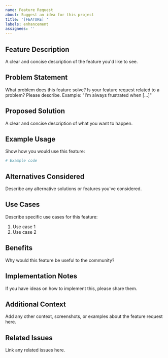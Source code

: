 ```yaml
---
name: Feature Request
about: Suggest an idea for this project
title: '[FEATURE] '
labels: enhancement
assignees: ''
---
```


## Feature Description

A clear and concise description of the feature you'd like to see.

## Problem Statement

What problem does this feature solve? Is your feature request related to a problem? Please describe.
Example: "I'm always frustrated when [...]"

## Proposed Solution

A clear and concise description of what you want to happen.

## Example Usage

Show how you would use this feature:

```python
# Example code
```

## Alternatives Considered

Describe any alternative solutions or features you've considered.

## Use Cases

Describe specific use cases for this feature:

1. Use case 1
2. Use case 2

## Benefits

Why would this feature be useful to the community?

## Implementation Notes

If you have ideas on how to implement this, please share them.

## Additional Context

Add any other context, screenshots, or examples about the feature request here.

## Related Issues

Link any related issues here.

